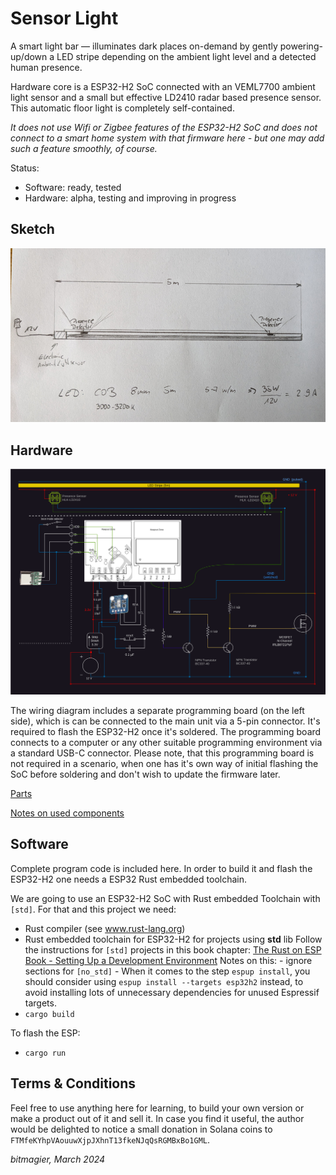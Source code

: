 # Sensor Light

A smart light bar — illuminates dark places on-demand by gently powering-up/down a LED stripe depending on the ambient light level and a detected human presence.

Hardware core is a ESP32-H2 SoC connected with an VEML7700 ambient light sensor and a small but effective LD2410 radar based presence sensor.
This automatic floor light is completely self-contained.

_It does not use Wifi or Zigbee features of the ESP32-H2 SoC and does not connect to a smart home system with that firmware here - but one may add such a feature smoothly, of course._

Status:
- Software: ready, tested
- Hardware: alpha, testing and improving in progress

## Sketch

![Sketch](./hardware/light_bar_sketch.png)

## Hardware

![Wiring](./hardware/wiring_diagram.svg)

The wiring diagram includes a separate programming board (on the left side), which is can be connected to the main unit via a 5-pin connector. It's required to flash the ESP32-H2 once it's soldered.
The programming board connects to a computer or any other suitable programming environment via a standard USB-C connector. 
Please note, that this programming board is not required in a scenario, when one has it's own way of initial flashing the SoC before soldering and don't wish to update the firmware later.


[Parts](./hardware/parts.md)

[Notes on used components](./hardware/hardware-notes.md)

## Software

Complete program code is included here. In order to build it and flash the ESP32-H2 one needs a ESP32 Rust embedded toolchain.

We are going to use an ESP32-H2 SoC with Rust embedded Toolchain with `[std]`.
For that and this project we need:

- Rust compiler (see www.rust-lang.org) 
- Rust embedded toolchain for ESP32-H2 for projects using __std__ lib
    Follow the instructions for `[std]` projects in this book chapter:
    [The Rust on ESP Book - Setting Up a Development Environment](https://esp-rs.github.io/book/installation/index.html)
    Notes on this:
      - ignore sections for `[no_std]` 
      - When it comes to the step `espup install`, you should consider using `espup install --targets esp32h2` instead, to avoid installing lots of unnecessary dependencies for unused Espressif targets. 
- `cargo build`

To flash the ESP:
- `cargo run`


## Terms & Conditions

Feel free to use anything here for learning, to build your own version or make a product out of it and sell it.
In case you find it useful, the author would be delighted to notice a small donation in Solana coins to `FTMfeKYhpVAouuwXjpJXhnT13fkeNJqQsRGMBxBo1GML`.


_bitmagier, March 2024_
